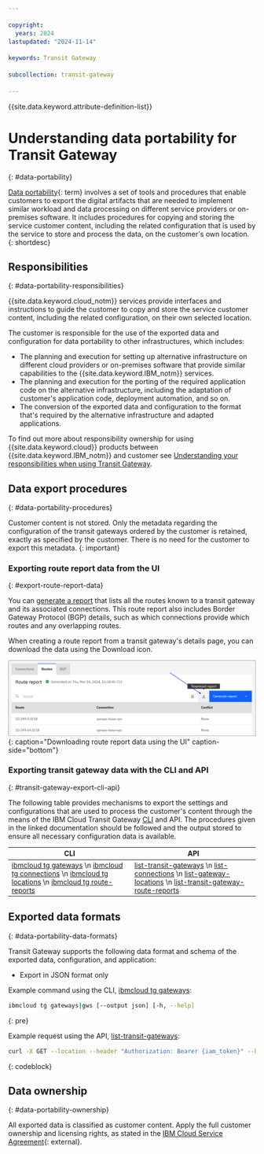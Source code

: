 ```yaml
---

copyright:
  years: 2024
lastupdated: "2024-11-14"

keywords: Transit Gateway

subcollection: transit-gateway

---
```


{{site.data.keyword.attribute-definition-list}}

# Understanding data portability for Transit Gateway
{: #data-portability}

[Data portability](#x2113280){: term} involves a set of tools and procedures that enable customers to export the digital artifacts that are needed to implement similar workload and data processing on different service providers or on-premises software. It includes procedures for copying and storing the service customer content, including the related configuration that is used by the service to store and process the data, on the customer's own location.
{: shortdesc}

## Responsibilities
{: #data-portability-responsibilities}

{{site.data.keyword.cloud_notm}} services provide interfaces and instructions to guide the customer to copy and store the service customer content, including the related configuration, on their own selected location.

The customer is responsible for the use of the exported data and configuration for data portability to other infrastructures, which includes:

- The planning and execution for setting up alternative infrastructure on different cloud providers or on-premises software that provide similar capabilities to the {{site.data.keyword.IBM_notm}} services.
- The planning and execution for the porting of the required application code on the alternative infrastructure, including the adaptation of customer's application code, deployment automation, and so on.
- The conversion of the exported data and configuration to the format that's required by the alternative infrastructure and adapted applications.

To find out more about responsibility ownership for using {{site.data.keyword.cloud}} products between {{site.data.keyword.IBM_notm}} and customer see [Understanding your responsibilities when using Transit Gateway](/docs/transit-gateway?topic=transit-gateway-tg-responsibilities).

## Data export procedures
{: #data-portability-procedures}

Customer content is not stored. Only the metadata regarding the configuration of the transit gateways ordered by the customer is retained, exactly as specified by the customer. There is no need for the customer to export this metadata.
{: important}

### Exporting route report data from the UI
{: #export-route-report-data}

You can [generate a report](/docs/transit-gateway?topic=transit-gateway-route-reports&interface=ui) that lists all the routes known to a transit gateway and its associated connections. This route report also includes Border Gateway Protocol (BGP) details, such as which connections provide which routes and any overlapping routes.

When creating a route report from a transit gateway's details page, you can download the data using the Download icon.

![Downloading route report data from the UI](images/download-data-portability.png){: caption="Downloading route report data using the UI" caption-side="bottom"}

### Exporting transit gateway data with the CLI and API
{: #transit-gateway-export-cli-api}

The following table provides mechanisms to export the settings and configurations that are used to process the customer's content through the means of the IBM Cloud Transit Gateway [CLI](/docs/transit-gateway?topic=transit-gateway-transit-gateway-cli) and API. The procedures given in the linked documentation should be followed and the output stored to ensure all necessary configuration data is available.

| CLI  | API |
|--------------------|-------------------------|
| [ibmcloud tg gateways](/docs/transit-gateway?topic=transit-gateway-transit-gateway-cli#list-gateways) \n [ibmcloud tg connections](/docs/transit-gateway?topic=transit-gateway-transit-gateway-cli#list-connections) \n [ibmcloud tg locations](/docs/transit-gateway?topic=transit-gateway-transit-gateway-cli&interface=ui#list-locations) \n [ibmcloud tg route-reports](/docs/transit-gateway?topic=transit-gateway-transit-gateway-cli#list-routereports)| [list-transit-gateways](/apidocs/transit-gateway#list-transit-gateways) \n [list-connections](/apidocs/transit-gateway#list-connections) \n [list-gateway-locations](/apidocs/transit-gateway#list-gateway-locations) \n [list-transit-gateway-route-reports](/apidocs/transit-gateway#list-transit-gateway-route-reports)|

## Exported data formats
{: #data-portability-data-formats}

Transit Gateway supports the following data format and schema of the exported data, configuration, and application:

* Export in JSON format only

Example command using the CLI, [ibmcloud tg gateways](/docs/transit-gateway?topic=transit-gateway-transit-gateway-cli#list-gateways):

```sh
ibmcloud tg gateways|gws [--output json] [-h, --help]
```
{: pre}

Example request using the API, [list-transit-gateways](/apidocs/transit-gateway#list-transit-gateways):

```sh
curl -X GET --location --header "Authorization: Bearer {iam_token}" --header "Accept: application/json" "{base_url}/transit_gateways?version={version}"
```
{: codeblock}

## Data ownership
{: #data-portability-ownership}

All exported data is classified as customer content. Apply the full customer ownership and licensing rights, as stated in the [IBM Cloud Service Agreement](https://www.ibm.com/support/customer/csol/terms/?id=Z126-6304_WS){: external}.
